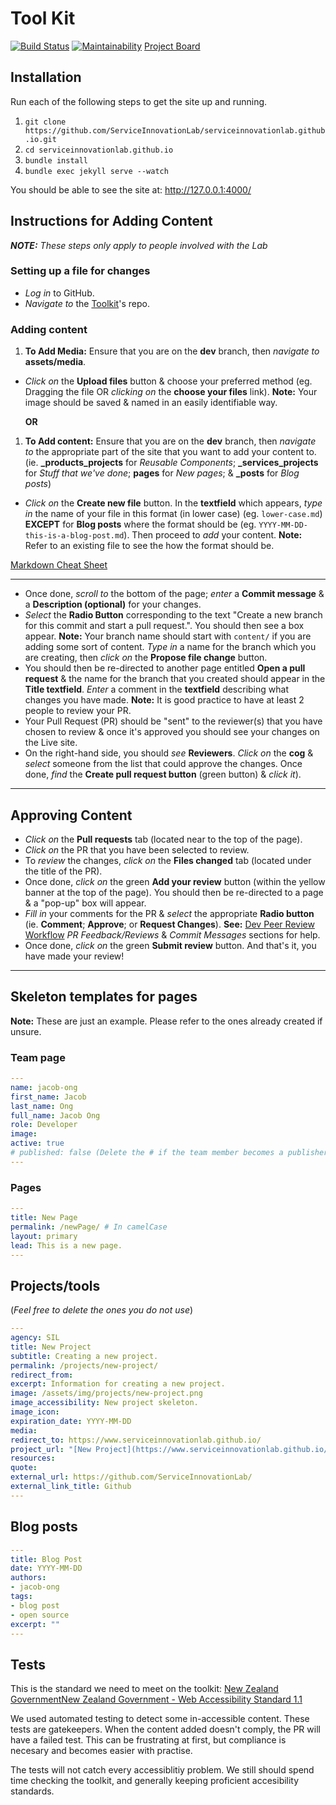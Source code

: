 # Tool Kit

[![Build Status](https://travis-ci.org/ServiceInnovationLab/serviceinnovationlab.github.io.svg?branch=dev)](https://travis-ci.org/ServiceInnovationLab/serviceinnovationlab.github.io)
[![Maintainability](https://api.codeclimate.com/v1/badges/05a76407322970819c76/maintainability)](https://codeclimate.com/github/ServiceInnovationLab/serviceinnovationlab.github.io/maintainability)
[Project Board](https://github.com/orgs/ServiceInnovationLab/projects/2)

## Installation

Run each of the following steps to get the site up and running.

1. `git clone https://github.com/ServiceInnovationLab/serviceinnovationlab.github.io.git`
2. `cd serviceinnovationlab.github.io`
3. `bundle install`
4. `bundle exec jekyll serve --watch`

You should be able to see the site at: <http://127.0.0.1:4000/>

## Instructions for Adding Content

***NOTE:** These steps only apply to people involved with the Lab*

### Setting up a file for changes

- _Log in_ to GitHub.
- _Navigate to_ the [Toolkit](https://github.com/ServiceInnovationLab/serviceinnovationlab.github.io)'s repo.

### Adding content

1. **To Add Media:** Ensure that you are on the **dev** branch, then _navigate to_ **assets/media**.

- _Click on_ the **Upload files** button & choose your preferred method (eg. Dragging the file OR _clicking on_ the **choose your files** link). **Note:** Your image should be saved & named in an easily identifiable way.

    **OR**

1. **To Add content:** Ensure that you are on the **dev** branch, then _navigate to_ the appropriate part of the site that you want to add your content to. (ie. **_products_projects** for _Reusable Components_; **_services_projects** for _Stuff that we've done_; **pages** for _New pages_; & **_posts** for _Blog posts_)

- _Click on_ the **Create new file** button. In the **textfield** which appears, _type in_ the name of your file in this format (in lower case) (eg. `lower-case.md`) **EXCEPT** for **Blog posts** where the format should be (eg. `YYYY-MM-DD-this-is-a-blog-post.md`). Then proceed to _add_ your content.
**Note:** Refer to an existing file to see the how the format should be.

[Markdown Cheat Sheet](https://www.markdownguide.org/cheat-sheet)
___

- Once done, _scroll to_ the bottom of the page; _enter_ a **Commit message** & a **Description (optional)** for your changes.
- _Select_ the **Radio Button** corresponding to the text "Create a new branch for this commit and start a pull request.". You should then see a box appear. **Note:** Your branch name should start with `content/` if you are adding some sort of content. _Type in_ a name for the branch which you are creating, then _click on_ the **Propose file change** button.
- You should then be re-directed to another page entitled **Open a pull request** & the name for the branch that you created should appear in the **Title textfield**. _Enter_ a comment in the **textfield** describing what changes you have made. **Note:** It is good practice to have at least 2 people to review your PR.
- Your Pull Request (PR) should be "sent" to the reviewer(s) that you have chosen to review & once it's approved you should see your changes on the Live site.
- On the right-hand side, you should _see_ **Reviewers**. _Click on_ the **cog** & _select_ someone from the list that could approve the changes. Once done, _find_ the **Create pull request button** (green button) & _click it_).

___

## Approving Content

- _Click on_ the **Pull requests** tab (located near to the top of the page).
- _Click on_ the PR that you have been selected to review.
- To _review_ the changes, _click on_ the **Files changed** tab (located under the title of the PR).
- Once done, _click on_ the green **Add your review** button (within the yellow banner at the top of the page). You should then be re-directed to a page & a "pop-up" box will appear.
- _Fill in_ your comments for the PR & _select_ the appropriate **Radio button** (ie. **Comment**; **Approve**; or **Request Changes**). **See:** [Dev Peer Review Workflow](https://serviceinnovationlab.github.io/devPeerReviewWorkflow/) _PR Feedback/Reviews_ & _Commit Messages_ sections for help.
- Once done, _click on_ the green **Submit review** button. And that's it, you have made your review!

___

## Skeleton templates for pages

**Note:** These are just an example. Please refer to the ones already created if unsure.

### Team page

```yaml
---
name: jacob-ong
first_name: Jacob
last_name: Ong
full_name: Jacob Ong
role: Developer
image:
active: true
# published: false (Delete the # if the team member becomes a publisher)
---
```

### Pages

```yaml
---
title: New Page
permalink: /newPage/ # In camelCase
layout: primary
lead: This is a new page.
---
```

## Projects/tools

(_Feel free to delete the ones you do not use_)

```yaml
---
agency: SIL
title: New Project
subtitle: Creating a new project.
permalink: /projects/new-project/
redirect_from:
excerpt: Information for creating a new project.
image: /assets/img/projects/new-project.png
image_accessibility: New project skeleton.
image_icon:
expiration_date: YYYY-MM-DD
media:
redirect_to: https://www.serviceinnovationlab.github.io/
project_url: "[New Project](https://www.serviceinnovationlab.github.io/projects/new-project/)"
resources:
quote:
external_url: https://github.com/ServiceInnovationLab/
external_link_title: Github
---
```

## Blog posts

```yaml
---
title: Blog Post
date: YYYY-MM-DD
authors:
- jacob-ong
tags:
- blog post
- open source
excerpt: ""
---
```

## Tests

This is the standard we need to meet on the toolkit:  [New Zealand GovernmentNew Zealand Government - Web Accessibility Standard 1.1](https://www.digital.govt.nz/standards-and-guidance/nz-government-web-standards/web-accessibility-standard-1-1/)

We used automated testing to detect some in-accessible content. These tests are gatekeepers. When the content added doesn't comply, the PR will have a failed test. This can be frustrating at first, but compliance is necesary and becomes easier with practise.

The tests will not catch every accessiblitiy problem.  We still should spend time checking the toolkit, and generally keeping proficient accesibility standards.
